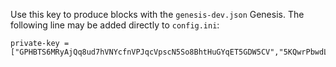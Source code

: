 Use this key to produce blocks with the `genesis-dev.json` Genesis.
The following line may be added directly to `config.ini`:

```
private-key = ["GPHBTS6MRyAjQq8ud7hVNYcfnVPJqcVpscN5So8BhtHuGYqET5GDW5CV","5KQwrPbwdL6PhXujxW37FSSQZ1JiwsST4cqQzDeyXtP79zkvFD3"]
```
